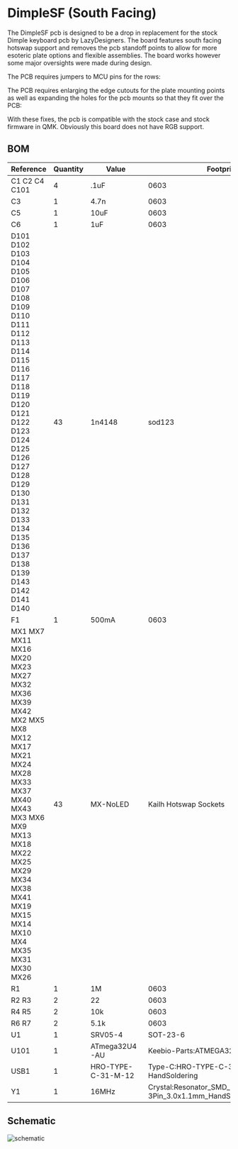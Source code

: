 # DimpleSF (South Facing)

The DimpleSF pcb is designed to be a drop in replacement for the stock Dimple keyboard pcb by LazyDesigners. The board features south facing hotswap support and removes the pcb standoff points to allow for more esoteric plate options and flexible assemblies. The board works however some major oversights were made during design. 

The PCB requires jumpers to MCU pins for the rows:

The PCB requires enlarging the edge cutouts for the plate mounting points as well as expanding the holes for the pcb mounts so that they fit over the PCB:

With these fixes, the pcb is compatible with the stock case and stock firmware in QMK. Obviously this board does not have RGB support. 

## BOM
|Reference                                                                                                                                                                                                              |Quantity                                                                                                                                                                                                                                                          |Value|Footprint                                                         |
|-----------------------------------------------------------------------------------------------------------------------------------------------------------------------------------------------------------------------|------------------------------------------------------------------------------------------------------------------------------------------------------------------------------------------------------------------------------------------------------------------|-----|------------------------------------------------------------------|
|C1 C2 C4 C101                                                                                                                                                                                                          |4                                                                                                                                                                                                                                                                 |.1uF |0603                                                              |
|C3                                                                                                                                                                                                                     |1                                                                                                                                                                                                                                                                 |4.7n |0603                                                              |
|C5                                                                                                                                                                                                                     |1                                                                                                                                                                                                                                                                 |10uF |0603                                                              |
|C6                                                                                                                                                                                                                     |1                                                                                                                                                                                                                                                                 |1uF  |0603                                                              |
|D101 D102 D103 D104 D105 D106 D107 D108 D109 D110 D111 D112 D113 D114 D115 D116 D117 D118 D119 D120 D121 D122 D123 D124 D125 D126 D127 D128 D129 D130 D131 D132 D133 D134 D135 D136 D137 D138 D139 D143 D142 D141 D140 |43                                                                                                                                                                                                                                                                |1n4148|sod123                                                            |
|F1                                                                                                                                                                                                                     |1                                                                                                                                                                                                                                                                 |500mA|0603                                                              |
|MX1 MX7 MX11 MX16 MX20 MX23 MX27 MX32 MX36 MX39 MX42 MX2 MX5 MX8 MX12 MX17 MX21 MX24 MX28 MX33 MX37 MX40 MX43 MX3 MX6 MX9 MX13 MX18 MX22 MX25 MX29 MX34 MX38 MX41 MX19 MX15 MX14 MX10 MX4 MX35 MX31 MX30 MX26          |43                                                                                                                                                                                                                                                                |MX-NoLED|Kailh Hotswap Sockets                                             |
|R1                                                                                                                                                                                                                     |1                                                                                                                                                                                                                                                                 |1M   |0603                                                              |
|R2 R3                                                                                                                                                                                                                  |2                                                                                                                                                                                                                                                                 |22   |0603                                                              |
|R4 R5                                                                                                                                                                                                                  |2                                                                                                                                                                                                                                                                 |10k  |0603                                                              |
|R6 R7                                                                                                                                                                                                                  |2                                                                                                                                                                                                                                                                 |5.1k |0603                                                              |
|U1                                                                                                                                                                                                                     |1                                                                                                                                                                                                                                                                 |SRV05-4|SOT-23-6                                                          |
|U101                                                                                                                                                                                                                   |1                                                                                                                                                                                                                                                                 |ATmega32U4-AU|Keebio-Parts:ATMEGA32U4-AU                                        |
|USB1                                                                                                                                                                                                                   |1                                                                                                                                                                                                                                                                 |HRO-TYPE-C-31-M-12|Type-C:HRO-TYPE-C-31-M-12-HandSoldering                           |
|Y1                                                                                                                                                                                                                     |1                                                                                                                                                                                                                                                                 |16MHz|Crystal:Resonator_SMD_muRata_CSTxExxV-3Pin_3.0x1.1mm_HandSoldering|


## Schematic 
![schematic](https://i.imgur.com/NEEN11B.png)